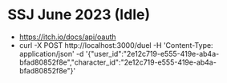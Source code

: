 # SSJ June 2023 (Idle)

* https://itch.io/docs/api/oauth
* curl -X POST http://localhost:3000/duel -H 'Content-Type: application/json' -d '{"user_id":"2e12c719-e555-419e-ab4a-bfad80852f8e","character_id":"2e12c719-e555-419e-ab4a-bfad80852f8e"}'
